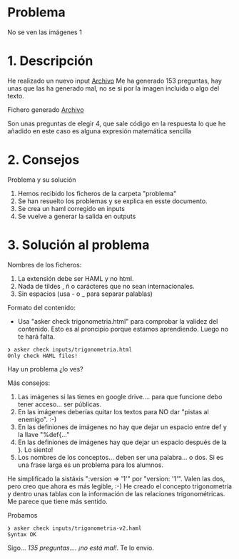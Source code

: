 
# Problema

No se ven las imágenes 1

# 1. Descripción

He realizado un nuevo input [Archivo](files/trigonometría.haml)
Me ha generado 153 preguntas, hay unas que las ha generado mal, no se si por la imagen incluida o algo del texto.

Fichero generado [ Archivo](files/trigonometría-moodle.xml)

Son unas preguntas de elegir 4, que sale código en la respuesta
lo que he añadido en este caso es alguna expresión matemática sencilla

# 2. Consejos

Problema y su solución
1. Hemos recibido los ficheros de la carpeta "problema"
2. Se han resuelto los problemas y se explica en esste documento.
3. Se crea un haml corregido en inputs
4. Se vuelve a generar la salida en outputs

# 3. Solución al problema

Nombres de los ficheros:
1. La extensión debe ser HAML y no html.
2. Nada de tildes , ñ o carácteres que no sean internacionales.
3. Sin espacios (usa - o _ para separar palablas)

Formato del contenido:
* Usa "asker check trigonometria.html" para comprobar la validez del contenido. Esto es al proncipio porque estamos aprendiendo. Luego no te hará falta.

```
❯ asker check inputs/trigonometria.html
Only check HAML files!
```

Hay un problema ¿lo ves?

Más consejos:
1. Las imágenes si las tienes en google drive.... para que funcione debo tener acceso... ser públicas.
2. En las imágenes deberías quitar los textos para NO dar "pistas al enemigo". :-)
3. En las definiones de imágenes no hay que dejar un espacio entre def y la llave "%def{..."
4. En las definiones de imágenes hay que dejar un espacio después de la }. Lo siento!
5. Los nombres de los conceptos... deben ser una palabra... o dos. Si es una frase larga es un problema para los alumnos.

He simplificado la sistáxis ":version => '1'" por "version: '1'". Valen las dos, pero creo que ahora es más legible, :-)
He creado el concepto trigonometría y dentro unas tablas con la información de las relaciones trigonométricas. Me parece que tiene más sentido.

Probamos

```
❯ asker check inputs/trigonometria-v2.haml
Syntax OK
```

Sigo... _135 preguntas.... ¡no está mal!_. Te lo envío.

